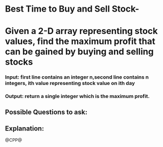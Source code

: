 # Best Time to Buy and Sell Stock-
# Given a 2-D array representing stock values, find the maximum profit that can be gained by buying and selling stocks
### Input: first line contains an integer n,second line contains n integers, ith value representing stock value on ith day
### Output: return a single integer which is the maximum profit.

## Possible Questions to ask:

## Explanation:

@CPP@
